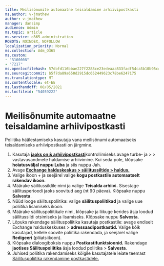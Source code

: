 ```yaml
---
title: Meilisõnumite automaatne teisaldamine arhiivipostkasti
ms.author: v-jmathew
author: v-jmathew
manager: dansimp
audience: Admin
ms.topic: article
ms.service: o365-administration
ROBOTS: NOINDEX, NOFOLLOW
localization_priority: Normal
ms.collection: Adm_O365
ms.custom:
- "3100008"
- "7217"
ms.openlocfilehash: 57dbfd116bbae227f2288ce23edeaaa833fadf54ca3b10b95c49512758542e32
ms.sourcegitcommit: b5f7da89a650d2915dc652449623c78be6247175
ms.translationtype: MT
ms.contentlocale: et-EE
ms.lasthandoff: 08/05/2021
ms.locfileid: "54059222"
---
```

# <a name="automatically-move-email-messages-to-the-archive-mailbox"></a>Meilisõnumite automaatne teisaldamine arhiivipostkasti

Poliitika häälestamiseks kasutaja vana meilisõnumi automaatseks teisaldamiseks arhiivipostkasti on järgmine.

1. Kasutaja [**jaoks on & arhiivipostkasti**](https://go.microsoft.com/fwlink/p/?linkid=2077143)kontrollimiseks avage turbe- ja  >    >   vastavusandmete haldamise arhiivimine. Kui seda pole, klõpsake **hoiatusväljal** **nuppu Luba** ja siis nuppu Jah.
2. Avage [**Exchange halduskeskus > säilitussiltide > haldus.**](https://go.microsoft.com/fwlink/?linkid=2059104)
3. Valige ikoon + ja seejärel valige **kogu postkastile automaatselt rakendav ikoon**.
4. Määrake säilitussildile nimi ja valige **Teisalda arhiivi.** Sisestage säilitusperioodi jaoks soovitud aeg (nt 90 päeva). Klõpsake nuppu **Salvesta**.
5. Nüüd looge säilituspoliitika: valige **säilituspoliitikad** ja valige uue poliitika lisamiseks ikoon.
6. Määrake säilituspoliitikale nimi, klõpsake ja liikuge kerides äsja loodud säilitussildi otsimiseks ja lisamiseks. Klõpsake nuppu **Salvesta**.
7. Lõpuks rakendage säilituspoliitika kasutaja postkastile: avage endiselt Exchange halduskeskuses   >  **adressaadipostkastid.** Valige kõik kasutajad, kellele soovite poliitika rakendada, ja seejärel valige **Redigeeri** (pliiatsiikoon).
8. Klõpsake dialoogiboksis nuppu **Postkastifunktsioonid.** Rakendage **jaotises Säilituspoliitika** äsja loodud poliitika > **Salvesta**.
9. Juhised poliitika rakendamiseks kõigile kasutajatele leiate teemast [Säilituspoliitika rakendamine postkastidele.](https://docs.microsoft.com/exchange/security-and-compliance/messaging-records-management/apply-retention-policy)
